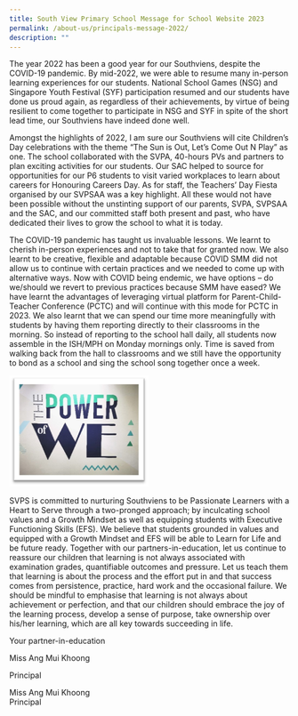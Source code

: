 ```yaml
---
title: South View Primary School Message for School Website 2023
permalink: /about-us/principals-message-2022/
description: ""
---
```


<p>The year 2022 has been a good year for our Southviens, despite the COVID-19 pandemic. By mid-2022, we were able to resume many in-person learning experiences for our students. National School Games (NSG) and Singapore Youth Festival (SYF) participation resumed and our students have done us proud again, as regardless of their achievements, by virtue of being resilient to come together to participate in NSG and SYF in spite of the short lead time, our Southviens have indeed done well.</p>
<p>Amongst the highlights of 2022, I am sure our Southviens will cite Children’s Day celebrations with the theme “The Sun is Out, Let’s Come Out N Play” as one. The school collaborated with the SVPA, 40-hours PVs and partners to plan exciting activities for our students. Our SAC helped to source for opportunities for our P6 students to visit varied workplaces to learn about careers for Honouring Careers Day. As for staff, the Teachers’ Day Fiesta organised by our SVPSAA was a key highlight. All these would not have been possible without the unstinting support of our parents, SVPA, SVPSAA and the SAC, and our committed staff both present and past, who have dedicated their lives to grow the school to what it is today.</p>
<p>The COVID-19 pandemic has taught us invaluable lessons. We learnt to cherish in-person experiences and not to take that for granted now. We also learnt to be creative, flexible and adaptable because COVID SMM did not allow us to continue with certain practices and we needed to come up with alternative ways. Now with COVID being endemic, we have options – do we/should we revert to previous practices because SMM have eased? We have learnt the advantages of leveraging virtual platform for Parent-Child-Teacher Conference (PCTC) and will continue with this mode for PCTC in 2023. We also learnt that we can spend our time more meaningfully with students by having them reporting directly to their classrooms in the morning. So instead of reporting to the school hall daily, all students now assemble in the ISH/MPH on Monday mornings only. Time is saved from walking back from the hall to classrooms and we still have the opportunity to bond as a school and sing the school song together once a week.</p>
<img style="height: 200px; width: 250px" src="images/Principal's%20message%202023.jpg">
<p>SVPS is committed to nurturing Southviens to be Passionate Learners with a Heart to Serve through a two-pronged approach; by inculcating school values and a Growth Mindset as well as equipping students with Executive Functioning Skills (EFS). We believe that students grounded in values and equipped with a Growth Mindset and EFS will be able to Learn for Life and be future ready. Together with our partners-in-education, let us continue to reassure our children that learning is not always associated with examination grades, quantifiable outcomes and pressure. Let us teach them that learning is about the process and the effort put in and that success comes from persistence, practice, hard work and the occasional failure. We should be mindful to emphasise that learning is not always about achievement or perfection, and that our children should embrace the joy of the learning process, develop a sense of purpose, take ownership over his/her learning, which are all key towards succeeding in life.</p>
<p>Your partner-in-education</p>
<p>Miss Ang Mui Khoong</p>
<p>Principal</p>
<p>Miss Ang Mui Khoong<br>Principal</p>